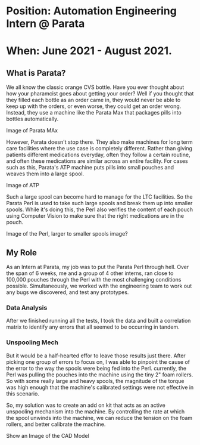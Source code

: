 # Position: Automation Engineering Intern @ Parata

# When: June 2021 - August 2021.

#####

## What is Parata?

We all know the classic orange CVS bottle. Have you ever thought about how your pharamcist goes about getting your order? Well if you thought that they filled each bottle as an order came in, they would never be able to keep up with the orders, or even worse, they could get an order wrong. Instead, they use a machine like the Parata Max that packages pills into bottles automatically.

Image of Parata MAx

However, Parata doesn't stop there. They also make machines for long term care facilities where the use case is completely different. Rather than giving patients different medications everyday, often they follow a certain routine, and often these medications are similar across an entire facility. For cases such as this, Parata's ATP machine puts pills into small pouches and weaves them into a large spool.

Image of ATP

Such a large spool can become hard to manage for the LTC facilities. So the Parata Perl is used to take such large spools and break them up into smaller spools. While it's doing this, the Perl also verifies the content of each pouch using Computer Vision to make sure that the right medications are in the pouch.

Image of the Perl, larger to smaller spools image?

## My Role

As an Intern at Parata, my job was to put the Parata Perl through hell. Over the span of 6 weeks, me and a group of 4 other interns, ran close to 100,000 pouches through the Perl with the most challenging conditions possible. Simultaneously, we worked with the engineering team to work out any bugs we discovered, and test any prototypes. 

### Data Analysis
After we finished running all the tests, I took the data and built a correlation matrix to identify any errors that all seemed to be occurring in tandem. 

### Unspooling Mech
But it would be a half-hearted effor to leave those results just there. After picking one group of errors to focus on, I was able to pinpoint the cause of the error to the way the spools were being fed into the Perl. currently, the Perl was pulling the pouches into the machine using the tiny 2" foam rollers. So with some really large and heavy spools, the magnitude of the torque was high enough that the machine's calibrated settings were not effective in this scenario. 

So, my solution was to create an add on kit that acts as an active unspooling mechanism into the machine. By controlling the rate at which the spool unwinds into the machine, we can reduce the tension on the foam rollers, and better calibrate the machine.

Show an Image of the CAD Model
